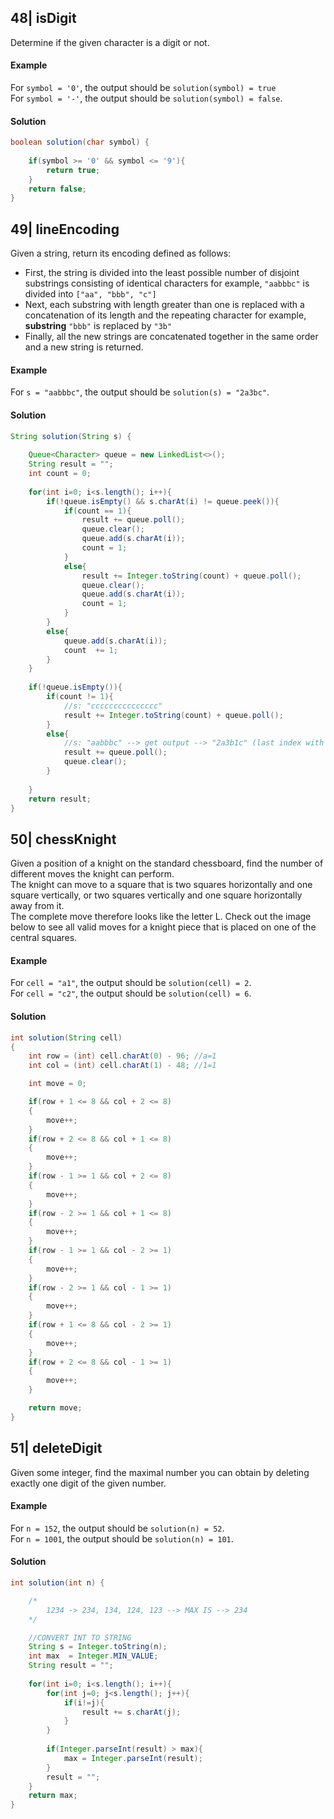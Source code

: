 ## 48| isDigit
Determine if the given character is a digit or not.

#### Example
For `symbol = '0'`, the output should be `solution(symbol) = true`\
For `symbol = '-'`, the output should be `solution(symbol) = false`.

#### Solution
```java
boolean solution(char symbol) {
    
    if(symbol >= '0' && symbol <= '9'){
        return true;
    }
    return false;
}
```

## 49| lineEncoding
Given a string, return its encoding defined as follows:
+ First, the string is divided into the least possible number of disjoint substrings consisting of identical characters for example, `"aabbbc"` is divided into `["aa", "bbb", "c"]`
+ Next, each substring with length greater than one is replaced with a concatenation of its length and the repeating character for example, **substring** `"bbb"` is replaced by `"3b"`
+ Finally, all the new strings are concatenated together in the same order and a new string is returned.

#### Example
For `s = "aabbbc"`, the output should be `solution(s) = "2a3bc"`.

#### Solution
```java
String solution(String s) {
    
    Queue<Character> queue = new LinkedList<>();
    String result = "";
    int count = 0;
    
    for(int i=0; i<s.length(); i++){
        if(!queue.isEmpty() && s.charAt(i) != queue.peek()){
            if(count == 1){
                result += queue.poll();
                queue.clear();
                queue.add(s.charAt(i));
                count = 1;
            }
            else{
                result += Integer.toString(count) + queue.poll(); 
                queue.clear();
                queue.add(s.charAt(i));
                count = 1;
            }    
        }
        else{
            queue.add(s.charAt(i));
            count  += 1;
        }
    }
    
    if(!queue.isEmpty()){
        if(count != 1){
            //s: "ccccccccccccccc"
            result += Integer.toString(count) + queue.poll(); 
        }
        else{
            //s: "aabbbc" --> get output --> "2a3b1c" (last index with count = 1)
            result += queue.poll();
            queue.clear();
        }
        
    }
    return result;
}
```

## 50| chessKnight
Given a position of a knight on the standard chessboard, find the number of different moves the knight can perform.\
The knight can move to a square that is two squares horizontally and one square vertically, or two squares vertically and one square horizontally away from it.\
The complete move therefore looks like the letter L. Check out the image below to see all valid moves for a knight piece that is placed on one of the central squares.

#### Example
For `cell = "a1"`, the output should be `solution(cell) = 2`.\
For `cell = "c2"`, the output should be `solution(cell) = 6`.

#### Solution
```java
int solution(String cell) 
{
    int row = (int) cell.charAt(0) - 96; //a=1
    int col = (int) cell.charAt(1) - 48; //1=1

    int move = 0;

    if(row + 1 <= 8 && col + 2 <= 8)
    {
        move++;
    }
    if(row + 2 <= 8 && col + 1 <= 8)
    {
        move++;
    }
    if(row - 1 >= 1 && col + 2 <= 8)
    {
        move++;
    }
    if(row - 2 >= 1 && col + 1 <= 8)
    {
        move++;
    }
    if(row - 1 >= 1 && col - 2 >= 1)
    {
        move++;
    }
    if(row - 2 >= 1 && col - 1 >= 1)
    {
        move++;
    }
    if(row + 1 <= 8 && col - 2 >= 1)
    {
        move++;
    }
    if(row + 2 <= 8 && col - 1 >= 1)
    {
        move++;
    }

    return move;
}
```

## 51| deleteDigit
Given some integer, find the maximal number you can obtain by deleting exactly one digit of the given number.

#### Example
For `n = 152`, the output should be `solution(n) = 52`.\
For `n = 1001`, the output should be `solution(n) = 101`.

#### Solution
```java
int solution(int n) {

    /*
        1234 -> 234, 134, 124, 123 --> MAX IS --> 234
    */

    //CONVERT INT TO STRING
    String s = Integer.toString(n);
    int max  = Integer.MIN_VALUE;
    String result = "";
    
    for(int i=0; i<s.length(); i++){
        for(int j=0; j<s.length(); j++){
            if(i!=j){
                result += s.charAt(j);
            }
        }
        
        if(Integer.parseInt(result) > max){
            max = Integer.parseInt(result);
        }
        result = "";
    }
    return max;
}
```
